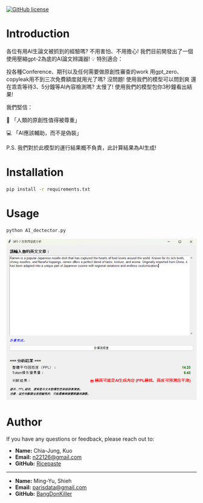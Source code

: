 [![GitHub license](https://img.shields.io/badge/License-MIT-yellow.svg)](https://github.com/Ricepaste/AI-content-detector/blob/master/LICENSE)
# Introduction

<!-- 可以讓你作為依據降低文章的AI感或者增加人類感，並且避免被conference reject -->

各位有用AI生論文被抓到的經驗嗎? 
不用害怕、不用擔心! 我們目前開發出了一個使用壓縮gpt-2為底的AI論文辨識器!
💡 特別適合：

投各種Conference、期刊以及任何需要做原創性審查的work
用gpt_zero、copyleak用不到三次免費額度就用光了嗎? 沒問題! 使用我們的模型可以問到爽
還在乖乖等待3、5分鐘等AI內容檢測嗎? 太慢了! 使用我們的模型包你3秒鐘看出結果!

我們堅信：

🧠 「人類的原創性值得被尊重」

💻 「AI應該輔助，而不是偽裝」

P.S. 我們對於此模型的運行結果概不負責，此計算結果為AI生成!

# Installation

```bash
pip install -r requirements.txt
```

# Usage

```bash
python AI_dectector.py
```
<!-- 放使用過程照片 -->
![使用截圖](https://github.com/Ricepaste/AI-content-detector/blob/master/readme_files/image.png)



# Author

If you have any questions or feedback, please reach out to:

- **Name:** Chia-Jung, Kuo
- **Email:** n22126@gmail.com
- **GitHub:** [Ricepaste](https://github.com/Ricepaste)
---
- **Name:** Ming-Yu, Shieh
- **Email:** parisdata@gmail.com
- **GitHub:** [BangDonKiller](https://github.com/BangDonKiller)